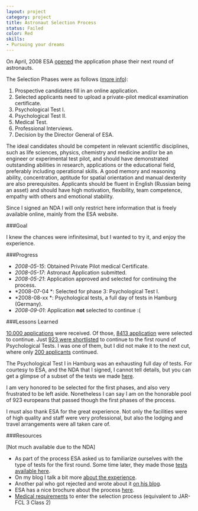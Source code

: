 ```yaml
---
layout: project
category: project
title: Astronaut Selection Process
status: Failed 
color: Red
skills:
- Pursuing your dreams 
---
```


On April, 2008 ESA
[opened](http://www.esa.int/SPECIALS/Astronaut_Selection/SEM3TR0YUFF_0.html) the application phase their next round of astronauts.

The Selection Phases were as follows ([more
info](http://www.esa.int/esaMI/Astronaut_Selection/SEM3V4R03EF_0.html)):

1. Prospective candidates fill in an online application.  
2. Selected applicants need to upload a private-pilot medical examination certificate.
3. Psychological Test I. 
4. Psychological Test II. 
5. Medical Test. 
6. Professional Interviews. 
7. Decision by the Director General of ESA. 

The ideal candidates should be competent in relevant scientific
disciplines, such as life sciences, physics, chemistry and medicine
and/or be an engineer or experimental test pilot, and should have
demonstrated outstanding abilities in research, applications or the
educational field, preferably including operational skills. A good
memory and reasoning ability, concentration, aptitude for spatial
orientation and manual dexterity are also prerequisites. Applicants
should be fluent in English (Russian being an asset) and should have
high motivation, flexibility, team competence, empathy with others and
emotional stability.

Since I signed an NDA I will only restrict here information that is
freely available online, mainly from the ESA website.

###Goal

I knew the chances were infinitesimal, but I wanted to try it, and enjoy
the experience.

###Progress

* *2008-05-15*: Obtained Private Pilot medical Certificate.
* *2008-05-17*: Astronaut Application submitted.
* *2008-05-21*: Application approved and selected for continuing the process.
* *2008-07-04 *: Selected for phase 3: Psychological Test I.
* *2008-08-xx *: Psychological tests, a full day of tests in Hamburg (Germany).
* *2008-09-01*: Application **not** selected to continue :(


###Lessons Learned

[10.000
applications](http://www.esa.int/SPECIALS/Astronaut_Selection/SEM3ZTRHKHF_0.html) were received. 
Of those, [8413 application](http://www.esa.int/SPECIALS/Astronaut_Selection/SEM3ZTRHKHF_0.html) were selected to continue. 
Just [923 were
shortlisted](http://www.elpais.com/articulo/sociedad/Quiere/ser/astronauta/elpepisoc/20080824elpepisoc_1/Tes) to continue to the first round of
Psychological Tests. I was one of them, but I did not make it to the next
cut, where only [200
applicants](http://www.esa.int/SPECIALS/Astronaut_Selection/SEMAIXRHKHF_0.html) continued.

The Psychological Test I in Hamburg was an exhausting full day of tests. For courtesy to ESA, and the NDA that I signed, I cannot tell details, but you can get a glimpse of a subset of the tests we made [here](http://webservices.esa.int/eas/sampletest/).

I am very honored to be selected for the first phases, and also very
frustrated to be left aside. Nonetheless I can say I am on the
honorable pool of 923 europeans that passed though the first phases of
the process.

I must also thank ESA for the great experience. Not only the facilities
were of high quality and staff were very professional, but also the
lodging and travel arrangements were all taken care of.

  
###Resources

[Not much available due to the NDA]

* As part of the process ESA asked us to familiarize ourselves with the
  type of tests for the first round. Some time later, they made those
[tests available here](http://webservices.esa.int/eas/sampletest/). 
* On my blog I talk a bit more [about the experience](/2008/09/16/bruno-astronauta/).
* Another pal who got rejected and wrote about it [on his
  blog](http://www.colinmcnulty.com/blog/2008/07/24/booo-esa-rejected-my-astronaut-application/).
* ESA has a nice brochure about the process
  [here](http://www.cienciaviva.pt/rede/space/home/astronautselectionprocess_EN.pdf).
* [Medical requirements](http://esamultimedia.esa.int/docs/eac/ESA_Astronaut_Applicant_Medical_Examinations_List.pdf) to enter the selection process (equivalent to JAR-FCL 3 Class 2) 
